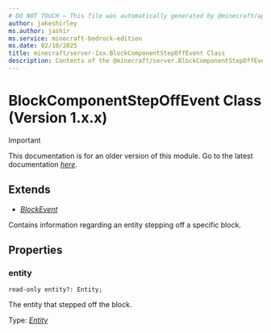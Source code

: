 ```yaml
---
# DO NOT TOUCH — This file was automatically generated by @minecraft/api-docs-generator, to report problems file an issue at https://github.com/Mojang/minecraft-scripting-libraries
author: jakeshirley
ms.author: jashir
ms.service: minecraft-bedrock-edition
ms.date: 02/10/2025
title: minecraft/server-1xx.BlockComponentStepOffEvent Class
description: Contents of the @minecraft/server.BlockComponentStepOffEvent class (Version 1.x.x).
---
```

# BlockComponentStepOffEvent Class (Version 1.x.x)

> [!IMPORTANT]
> This documentation is for an older version of this module. Go to the latest documentation [*here*](../../../scriptapi/minecraft/server/BlockComponentStepOffEvent.md).

## Extends
- [*BlockEvent*](BlockEvent.md)

Contains information regarding an entity stepping off a specific block.

## Properties

### **entity**
`read-only entity?: Entity;`

The entity that stepped off the block.

Type: [*Entity*](Entity.md)
